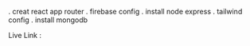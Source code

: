 . creat react app router
. firebase config
. install node express
. tailwind config
. install mongodb

Live Link : 